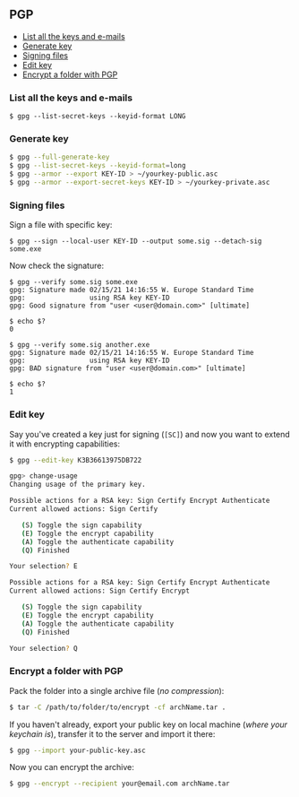 ## PGP

<!-- MarkdownTOC -->

- [List all the keys and e-mails](#list-all-the-keys-and-e-mails)
- [Generate key](#generate-key)
- [Signing files](#signing-files)
- [Edit key](#edit-key)
- [Encrypt a folder with PGP](#encrypt-a-folder-with-pgp)

<!-- /MarkdownTOC -->

### List all the keys and e-mails

```
$ gpg --list-secret-keys --keyid-format LONG
```

### Generate key

``` sh
$ gpg --full-generate-key
$ gpg --list-secret-keys --keyid-format=long
$ gpg --armor --export KEY-ID > ~/yourkey-public.asc
$ gpg --armor --export-secret-keys KEY-ID > ~/yourkey-private.asc
```

### Signing files

Sign a file with specific key:

```
$ gpg --sign --local-user KEY-ID --output some.sig --detach-sig some.exe
```

Now check the signature:

```
$ gpg --verify some.sig some.exe
gpg: Signature made 02/15/21 14:16:55 W. Europe Standard Time
gpg:                using RSA key KEY-ID
gpg: Good signature from "user <user@domain.com>" [ultimate]

$ echo $?
0

$ gpg --verify some.sig another.exe
gpg: Signature made 02/15/21 14:16:55 W. Europe Standard Time
gpg:                using RSA key KEY-ID
gpg: BAD signature from "user <user@domain.com>" [ultimate]

$ echo $?
1
```

### Edit key

Say you've created a key just for signing (`[SC]`) and now you want to extend it with encrypting capabilities:

``` sh
$ gpg --edit-key K3B36613975DB722

gpg> change-usage
Changing usage of the primary key.

Possible actions for a RSA key: Sign Certify Encrypt Authenticate
Current allowed actions: Sign Certify

   (S) Toggle the sign capability
   (E) Toggle the encrypt capability
   (A) Toggle the authenticate capability
   (Q) Finished

Your selection? E

Possible actions for a RSA key: Sign Certify Encrypt Authenticate
Current allowed actions: Sign Certify Encrypt

   (S) Toggle the sign capability
   (E) Toggle the encrypt capability
   (A) Toggle the authenticate capability
   (Q) Finished

Your selection? Q
```

### Encrypt a folder with PGP

Pack the folder into a single archive file (*no compression*):

``` sh
$ tar -C /path/to/folder/to/encrypt -cf archName.tar .
```

If you haven't already, export your public key on local machine (*where your keychain is*), transfer it to the server and import it there:

``` sh
$ gpg --import your-public-key.asc 
```

Now you can encrypt the archive:

``` sh
$ gpg --encrypt --recipient your@email.com archName.tar
```
